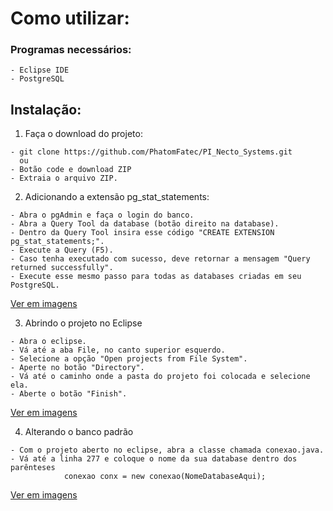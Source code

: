# Como utilizar:

### Programas necessários:
```
- Eclipse IDE
- PostgreSQL
```

## Instalação:

1. Faça o download do projeto:
```
- git clone https://github.com/PhatomFatec/PI_Necto_Systems.git
  ou
- Botão code e download ZIP
- Extraia o arquivo ZIP.
```

2. Adicionando a extensão pg_stat_statements:
```
- Abra o pgAdmin e faça o login do banco.
- Abra a Query Tool da database (botão direito na database).
- Dentro da Query Tool insira esse código "CREATE EXTENSION pg_stat_statements;".
- Execute a Query (F5).
- Caso tenha executado com sucesso, deve retornar a mensagem "Query returned successfully".
- Execute esse mesmo passo para todas as databases criadas em seu PostgreSQL.
```
[Ver em imagens](https://github.com/PhatomFatec/PI_Necto_Systems/tree/main/Instala%C3%A7%C3%A3o/img/pg_stat_statements)


3. Abrindo o projeto no Eclipse
```
- Abra o eclipse.
- Vá até a aba File, no canto superior esquerdo.
- Selecione a opção "Open projects from File System".
- Aperte no botão "Directory".
- Vá até o caminho onde a pasta do projeto foi colocada e selecione ela.
- Aberte o botão "Finish".
```
[Ver em imagens](google.com)

4. Alterando o banco padrão
```
- Com o projeto aberto no eclipse, abra a classe chamada conexao.java.
- Vá até a linha 277 e coloque o nome da sua database dentro dos parênteses
			conexao conx = new conexao(NomeDatabaseAqui);
```
[Ver em imagens](google.com)
